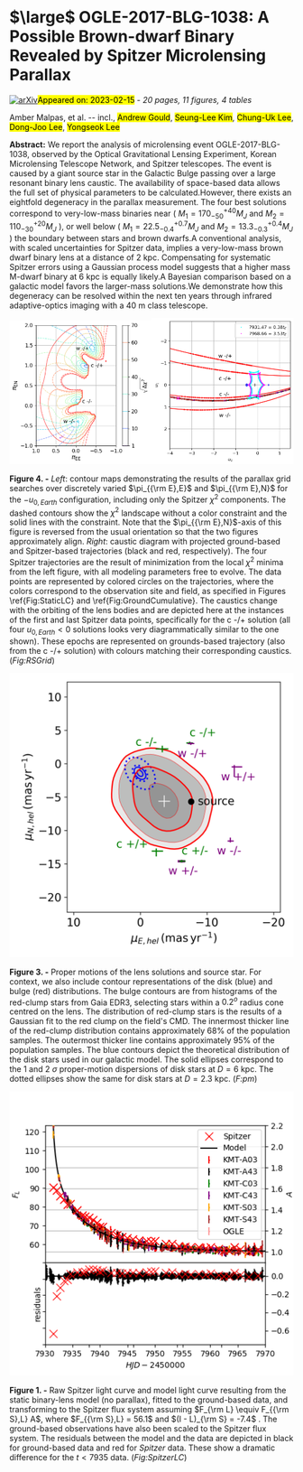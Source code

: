 <div class="macros" style="visibility:hidden;">
$\newcommand{\ensuremath}{}$
$\newcommand{\xspace}{}$
$\newcommand{\object}[1]{\texttt{#1}}$
$\newcommand{\farcs}{{.}''}$
$\newcommand{\farcm}{{.}'}$
$\newcommand{\arcsec}{''}$
$\newcommand{\arcmin}{'}$
$\newcommand{\ion}[2]{#1#2}$
$\newcommand{\textsc}[1]{\textrm{#1}}$
$\newcommand{\hl}[1]{\textrm{#1}}$
$\newcommand{\footnote}[1]{}$
$\newcommand{\vdag}{(v)^\dagger}$
$\newcommand$
$\newcommand$
$\newcommand$</div>

<div class="macros" style="visibility:hidden;">
$\newcommand{\ensuremath}{}$
$\newcommand{\xspace}{}$
$\newcommand{\object}[1]{\texttt{#1}}$
$\newcommand{\farcs}{{.}''}$
$\newcommand{\farcm}{{.}'}$
$\newcommand{\arcsec}{''}$
$\newcommand{\arcmin}{'}$
$\newcommand{\ion}[2]{#1#2}$
$\newcommand{\textsc}[1]{\textrm{#1}}$
$\newcommand{\hl}[1]{\textrm{#1}}$
$\newcommand{\footnote}[1]{}$
$\newcommand{\vdag}{(v)^\dagger}$
$\newcommand$
$\newcommand$
$\newcommand$</div>



<div id="title">

# $\large$ OGLE-2017-BLG-1038: A Possible Brown-dwarf Binary Revealed by Spitzer Microlensing Parallax

</div>
<div id="comments">

[![arXiv](https://img.shields.io/badge/arXiv-2302.07497-b31b1b.svg)](https://arxiv.org/abs/2302.07497)<mark>Appeared on: 2023-02-15</mark> - _20 pages, 11 figures, 4 tables_

</div>
<div id="authors">

Amber Malpas, et al. -- incl., <mark><mark>Andrew Gould</mark></mark>, <mark><mark>Seung-Lee Kim</mark></mark>, <mark><mark>Chung-Uk Lee</mark></mark>, <mark><mark>Dong-Joo Lee</mark></mark>, <mark><mark>Yongseok Lee</mark></mark>

</div>
<div id="abstract">

**Abstract:** We report the analysis of microlensing event OGLE-2017-BLG-1038, observed by the Optical Gravitational Lensing Experiment, Korean Microlensing Telescope Network, and Spitzer telescopes. The event is caused by a giant source star in the Galactic Bulge passing over a large resonant binary lens caustic. The availability of space-based data allows the full set of physical parameters to be calculated.However, there exists an eightfold degeneracy in the parallax measurement. The four best solutions correspond to very-low-mass binaries near ( $M_1 = 170^{+40}_{-50} M_J$ and $M_2 = 110^{+20}_{-30} M_J$ ), or well below ( $M_1 = 22.5^{+0.7}_{-0.4} M_J$ and $M_2 = 13.3^{+0.4}_{-0.3} M_J$ ) the boundary between stars and brown dwarfs.A conventional analysis, with scaled uncertainties for Spitzer data, implies a very-low-mass brown dwarf binary lens at a distance of 2 kpc. Compensating for systematic Spitzer errors using a Gaussian process model suggests that a higher mass M-dwarf binary at 6 kpc is equally likely.A Bayesian comparison based on a galactic model favors the larger-mass solutions.We demonstrate how this degeneracy can be resolved within the next ten years through infrared adaptive-optics imaging with a 40 m class telescope.

</div>

<div id="div_fig1">

<img src="tmp_2302.07497/./spitzer_grid-paper-annotated.png" alt="Fig4.1" width="50%"/><img src="tmp_2302.07497/./Jen_Caustic_combined_spitzer-constrained_renorm-annotated.png" alt="Fig4.2" width="50%"/>

**Figure 4. -** *Left*: contour maps demonstrating the results of the parallax grid searches over discretely varied $\pi_{{\rm E},E}$ and $\pi_{{\rm E},N}$ for the $-u_{0,Earth}$ configuration, including only the Spitzer $\chi^2$ components. The dashed contours show the $\chi^2$ landscape without a color constraint and the solid lines with the constraint. Note that the $\pi_{{\rm E},N}$-axis  of this figure is reversed from the usual orientation so that the two figures approximately align. *Right*: caustic diagram with projected ground-based and Spitzer-based trajectories (black and red, respectively).  The four Spitzer trajectories are the result of minimization from the local $\chi^{2}$ minima from the left figure, with all modeling parameters free to evolve.  The data points are represented by colored circles on the trajectories, where the colors correspond to the observation site and field, as specified in Figures \ref{Fig:StaticLC} and \ref{Fig:GroundCumulative}. The caustics change with the orbiting of the lens bodies and are depicted here at the instances of the first and last Spitzer data points, specifically for the c -/+ solution (all four $u_{0,Earth}<0$ solutions looks very diagrammatically similar to the one shown). These epochs are represented on grounds-based trajectory (also from the c -/+ solution) with colours matching their corresponding caustics. (*Fig:RSGrid*)

</div>
<div id="div_fig2">

<img src="tmp_2302.07497/./pm_theoretical_disk.png" alt="Fig3" width="100%"/>

**Figure 3. -** Proper motions of the lens solutions and source star. For context, we also include contour representations of the disk (blue) and bulge (red) distributions. The bulge contours are from histograms of the red-clump stars from Gaia EDR3, selecting stars within a $0.2^o$ radius cone centred on the lens. The distribution of red-clump stars is the results of a Gaussian fit to the red clump on the field's CMD. The innermost thicker line of the red-clump distribution contains approximately 68\% of the population samples. The outermost thicker line contains approximately  95\% of the population samples. The blue contours depict the theoretical distribution of the disk stars used in our galactic model. The solid ellipses correspond to the 1 and 2 $\sigma$ proper-motion dispersions of disk stars at $D=6$ kpc. The dotted ellipses show the same for disk stars at $D=2.3$ kpc.
 (*F:pm*)

</div>
<div id="div_fig3">

<img src="tmp_2302.07497/./naive_Spitzer_lightcurve_w_res.png" alt="Fig1" width="100%"/>

**Figure 1. -** Raw Spitzer light curve and model light curve resulting from the static binary-lens model (no parallax), fitted to the ground-based data, and transforming to the Spitzer flux system assuming $F_{\rm L} \equiv F_{{\rm S},L} A$, where $F_{{\rm S},L} = 56.1$ and $(I - L)_{\rm S} = -7.4$ . The ground-based observations have also been scaled to the Spitzer flux system. The residuals between the model and the data are depicted in black for ground-based data and red for _Spitzer_ data. These show a dramatic difference for the $t<7935$ data.  (*Fig:SpitzerLC*)

</div>